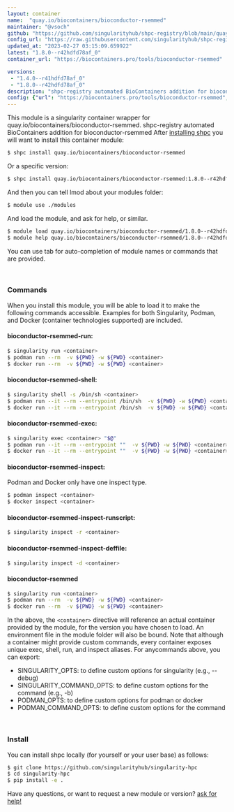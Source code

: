 ```yaml
---
layout: container
name:  "quay.io/biocontainers/bioconductor-rsemmed"
maintainer: "@vsoch"
github: "https://github.com/singularityhub/shpc-registry/blob/main/quay.io/biocontainers/bioconductor-rsemmed/container.yaml"
config_url: "https://raw.githubusercontent.com/singularityhub/shpc-registry/main/quay.io/biocontainers/bioconductor-rsemmed/container.yaml"
updated_at: "2023-02-27 03:15:09.659922"
latest: "1.8.0--r42hdfd78af_0"
container_url: "https://biocontainers.pro/tools/bioconductor-rsemmed"

versions:
 - "1.4.0--r41hdfd78af_0"
 - "1.8.0--r42hdfd78af_0"
description: "shpc-registry automated BioContainers addition for bioconductor-rsemmed"
config: {"url": "https://biocontainers.pro/tools/bioconductor-rsemmed", "maintainer": "@vsoch", "description": "shpc-registry automated BioContainers addition for bioconductor-rsemmed", "latest": {"1.8.0--r42hdfd78af_0": "sha256:779438585d65401761d5c3a83ab20cf2df003bc065e365975454e45d34dfa344"}, "tags": {"1.4.0--r41hdfd78af_0": "sha256:b3d9766c560dcd8bc3d4247835d6c57ef843eaf0a563309c46cb6f99984d8a0f", "1.8.0--r42hdfd78af_0": "sha256:779438585d65401761d5c3a83ab20cf2df003bc065e365975454e45d34dfa344"}, "docker": "quay.io/biocontainers/bioconductor-rsemmed"}
---
```


This module is a singularity container wrapper for quay.io/biocontainers/bioconductor-rsemmed.
shpc-registry automated BioContainers addition for bioconductor-rsemmed
After [installing shpc](#install) you will want to install this container module:


```bash
$ shpc install quay.io/biocontainers/bioconductor-rsemmed
```

Or a specific version:

```bash
$ shpc install quay.io/biocontainers/bioconductor-rsemmed:1.8.0--r42hdfd78af_0
```

And then you can tell lmod about your modules folder:

```bash
$ module use ./modules
```

And load the module, and ask for help, or similar.

```bash
$ module load quay.io/biocontainers/bioconductor-rsemmed/1.8.0--r42hdfd78af_0
$ module help quay.io/biocontainers/bioconductor-rsemmed/1.8.0--r42hdfd78af_0
```

You can use tab for auto-completion of module names or commands that are provided.

<br>

### Commands

When you install this module, you will be able to load it to make the following commands accessible.
Examples for both Singularity, Podman, and Docker (container technologies supported) are included.

#### bioconductor-rsemmed-run:

```bash
$ singularity run <container>
$ podman run --rm  -v ${PWD} -w ${PWD} <container>
$ docker run --rm  -v ${PWD} -w ${PWD} <container>
```

#### bioconductor-rsemmed-shell:

```bash
$ singularity shell -s /bin/sh <container>
$ podman run --it --rm --entrypoint /bin/sh  -v ${PWD} -w ${PWD} <container>
$ docker run --it --rm --entrypoint /bin/sh  -v ${PWD} -w ${PWD} <container>
```

#### bioconductor-rsemmed-exec:

```bash
$ singularity exec <container> "$@"
$ podman run --it --rm --entrypoint ""  -v ${PWD} -w ${PWD} <container> "$@"
$ docker run --it --rm --entrypoint ""  -v ${PWD} -w ${PWD} <container> "$@"
```

#### bioconductor-rsemmed-inspect:

Podman and Docker only have one inspect type.

```bash
$ podman inspect <container>
$ docker inspect <container>
```

#### bioconductor-rsemmed-inspect-runscript:

```bash
$ singularity inspect -r <container>
```

#### bioconductor-rsemmed-inspect-deffile:

```bash
$ singularity inspect -d <container>
```



#### bioconductor-rsemmed

```bash
$ singularity run <container>
$ podman run --rm  -v ${PWD} -w ${PWD} <container>
$ docker run --rm  -v ${PWD} -w ${PWD} <container>
```


In the above, the `<container>` directive will reference an actual container provided
by the module, for the version you have chosen to load. An environment file in the
module folder will also be bound. Note that although a container
might provide custom commands, every container exposes unique exec, shell, run, and
inspect aliases. For anycommands above, you can export:

 - SINGULARITY_OPTS: to define custom options for singularity (e.g., --debug)
 - SINGULARITY_COMMAND_OPTS: to define custom options for the command (e.g., -b)
 - PODMAN_OPTS: to define custom options for podman or docker
 - PODMAN_COMMAND_OPTS: to define custom options for the command

<br>

### Install

You can install shpc locally (for yourself or your user base) as follows:

```bash
$ git clone https://github.com/singularityhub/singularity-hpc
$ cd singularity-hpc
$ pip install -e .
```

Have any questions, or want to request a new module or version? [ask for help!](https://github.com/singularityhub/singularity-hpc/issues)